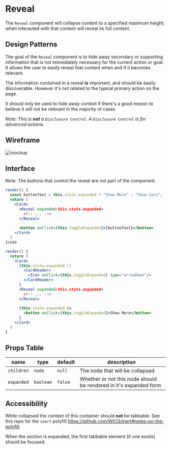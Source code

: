 # Reveal

The `Reveal` component will collapse content to a specified maximum height; when interacted with that content will reveal its full content.

## Design Patterns

The goal of the `Reveal` component is to hide away secondary or supporting information that is not immediately necessary for the current action or goal. It allows the user to easily reveal that content when and if it becomes relevant.

The information contained in a reveal **is** important, and should be easily discoverable. However it's not related to the typical primary action on the page.

It should only be used to hide away context if there's a good reason to believe it will not be relevant in the majority of cases

_Note: This is **not** a `Disclosure Control`. A `Disclosure Control` is for advanced actions._

## Wireframe
![mockup](https://user-images.githubusercontent.com/779421/47378214-b1c90a00-d6b4-11e8-8fff-7c42eed24184.png)

## Interface
Note: The buttons that control the reveal are not part of the component.
```jsx
render() {
  const buttonText = this.state.expanded ? "Show More" : "Show Less";
  return (
    <Card>
      <Reveal expanded=this.state.expanded>
        <!-- ... -->
      </Reveal>
      
      <button onClick={this.toggleExpanded}>{buttonText}</button>
    </Card>
  )
}code
```

```jsx
render() {
  return (
    <Card>
      {this.state.expanded || 
        <CardHeader>
          <Icon onClick={this.toggleExpanded} type="arrowDown"/>
        </CardHeader>
      }
      <Reveal expanded=this.state.expanded>
        <!-- ... -->
      </Reveal>
      
      {this.state.expanded && 
        <button onClick={this.toggleExpanded}>Show More</button>
      }
    </Card>
  )
}
```

## Props Table
| name | type | default | description |
|---|---|---|---|
| `children` | `node` | `null` | The node that will be collapsed |
| `expanded` | `boolean` | `false` | Whether or not this node should be rendered in it's expanded form |

## Accessibility
While collapsed the content of this container should **not** be tabbable. 
See this repo for the `inert` polyfill https://github.com/WICG/inert#notes-on-the-polyfill

When the section is expanded, the first tabbable element (if one exists) should be focused.
